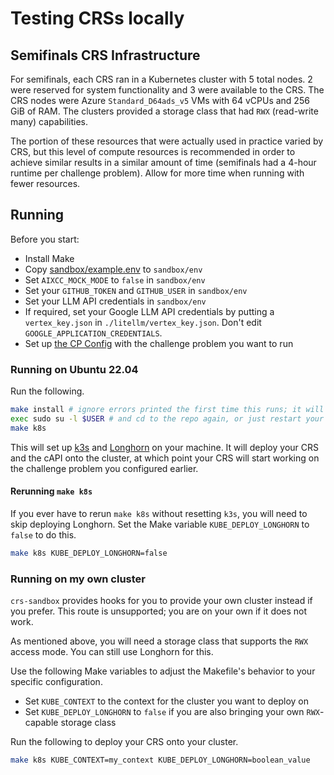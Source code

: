 # Testing CRSs locally

## Semifinals CRS Infrastructure

For semifinals, each CRS ran in a Kubernetes cluster with 5 total nodes.  2 were reserved for system functionality and 3 were available to the CRS.  The CRS nodes were Azure `Standard_D64ads_v5` VMs with 64 vCPUs and 256 GiB of RAM.  The clusters provided a storage class that had `RWX` (read-write many) capabilities.

The portion of these resources that were actually used in practice varied by CRS, but this level of compute resources is recommended in order to achieve similar results in a similar amount of time (semifinals had a 4-hour runtime per challenge problem).  Allow for more time when running with fewer resources.

## Running

Before you start:

* Install Make
* Copy [sandbox/example.env](./sandbox/example.env) to `sandbox/env`
* Set `AIXCC_MOCK_MODE` to `false` in `sandbox/env`
* Set your `GITHUB_TOKEN` and `GITHUB_USER` in `sandbox/env`
* Set your LLM API credentials in `sandbox/env`
* If required, set your Google LLM API credentials by putting a `vertex_key.json` in `./litellm/vertex_key.json`.  Don't edit `GOOGLE_APPLICATION_CREDENTIALS`.
* Set up [the CP Config](./cp_config/cp_config.yaml) with the challenge problem you want to run

### Running on Ubuntu 22.04

Run the following.

```bash
make install # ignore errors printed the first time this runs; it will install the missing tools
exec sudo su -l $USER # and cd to the repo again, or just restart your shell
make k8s
```

This will set up [k3s](https://k3s.io/) and [Longhorn](https://longhorn.io/) on your machine.  It will deploy your CRS and the cAPI onto the cluster, at which point your CRS will start working on the challenge problem you configured earlier.

#### Rerunning `make k8s`

If you ever have to rerun `make k8s` without resetting `k3s`, you will need to skip deploying Longhorn.  Set the Make variable `KUBE_DEPLOY_LONGHORN` to `false` to do this.

```bash
make k8s KUBE_DEPLOY_LONGHORN=false
```

### Running on my own cluster

`crs-sandbox` provides hooks for you to provide your own cluster instead if you prefer.  This route is unsupported; you are on your own if it does not work.

As mentioned above, you will need a storage class that supports the `RWX` access mode.  You can still use Longhorn for this.

Use the following Make variables to adjust the Makefile's behavior to your specific configuration.

* Set `KUBE_CONTEXT` to the context for the cluster you want to deploy on
* Set `KUBE_DEPLOY_LONGHORN` to `false` if you are also bringing your own `RWX`-capable storage class

Run the following to deploy your CRS onto your cluster.

```bash
make k8s KUBE_CONTEXT=my_context KUBE_DEPLOY_LONGHORN=boolean_value
```
